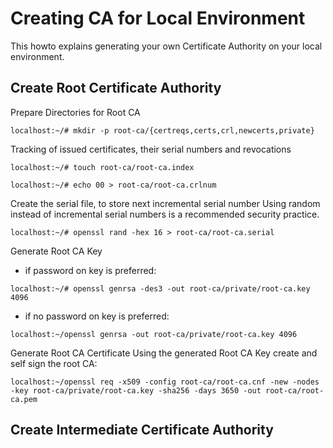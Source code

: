 # Creating CA for Local Environment
This howto explains generating your own Certificate Authority on your local environment.

## Create Root Certificate Authority
Prepare Directories for Root CA

`localhost:~/# mkdir -p root-ca/{certreqs,certs,crl,newcerts,private}`

Tracking of issued certificates, their serial numbers and revocations

`localhost:~/# touch root-ca/root-ca.index`

`localhost:~/# echo 00 > root-ca/root-ca.crlnum`

Create the serial file, to store next incremental serial number
Using random instead of incremental serial numbers is a recommended security practice.

`localhost:~/# openssl rand -hex 16 > root-ca/root-ca.serial`

Generate Root CA Key
- if password on key is preferred:

`localhost:~/# openssl genrsa -des3 -out root-ca/private/root-ca.key 4096`
- if no password on key is preferred:

`localhost:~/openssl genrsa -out root-ca/private/root-ca.key 4096`

Generate Root CA Certificate
Using the generated Root CA Key create and self sign the root CA:

`localhost:~/openssl req -x509 -config root-ca/root-ca.cnf -new -nodes -key root-ca/private/root-ca.key -sha256 -days 3650 -out root-ca/root-ca.pem`

## Create Intermediate Certificate Authority
